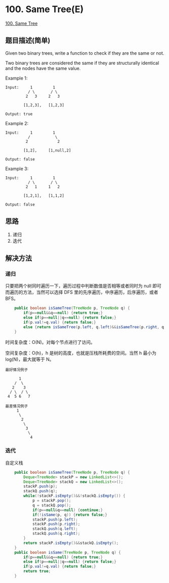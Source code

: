 # 100. Same Tree(E)
[100. Same Tree](https://leetcode-cn.com/problems/same-tree/)

## 题目描述(简单)

Given two binary trees, write a function to check if they are the same or not.

Two binary trees are considered the same if they are structurally identical and the nodes have the same value.

Example 1:
```
Input:     1         1
          / \       / \
         2   3     2   3

        [1,2,3],   [1,2,3]

Output: true
```
Example 2:
```
Input:     1         1
          /           \
         2             2

        [1,2],     [1,null,2]

Output: false
```
Example 3:
```
Input:     1         1
          / \       / \
         2   1     1   2

        [1,2,1],   [1,1,2]

Output: false
```


## 思路

1. 递归
2. 迭代

## 解决方法

### 递归
只要把两个树同时遍历一下，遍历过程中判断数值是否相等或者同时为 null 即可
而遍历的方法，当然可以选择 DFS 里的先序遍历，中序遍历，后序遍历，或者 BFS。

```java
	public boolean isSameTree(TreeNode p, TreeNode q) {
		if(p==null&&q==null) {return true;}
		else if(p==null||q==null) {return false;}
        if(p.val!=q.val) {return false;}
        else {return isSameTree(p.left, q.left)&&isSameTree(p.right, q.right);}
    }
```
时间复杂度：O(N)。对每个节点进行了访问。

空间复杂度：O(h)，h 是树的高度，也就是压栈所耗费的空间。当然 h 最小为 log(N)，最大就等于 N。
```
最好情况例子

      1
    /  \
   2    3
  / \  / \
 4  5 6   7

最差情况例子
     1
      \
       2
        \
         3
          \
           4
```
### 迭代

自定义栈

```java
	public boolean isSameTree(TreeNode p, TreeNode q) {
		Deque<TreeNode> stackP = new LinkedList<>();
		Deque<TreeNode> stackQ = new LinkedList<>();
		stackP.push(p);
		stackQ.push(q);
		while(!stackP.isEmpty()&&!stackQ.isEmpty()) {
			p = stackP.pop();
			q = stackQ.pop();
			if(p==null&q==null) {continue;}
			if(!isSame(p, q)) {return false;}
			stackP.push(p.left);
			stackP.push(p.right);
			stackQ.push(q.left);
			stackQ.push(q.right);
		}
        return stackP.isEmpty()&&stackQ.isEmpty();
    }
	public boolean isSame(TreeNode p, TreeNode q) {
		if(p==null&&q==null) {return true;}
		else if(p==null||q==null) {return false;}
        if(p.val!=q.val) {return false;}
        return true;
	}
```

